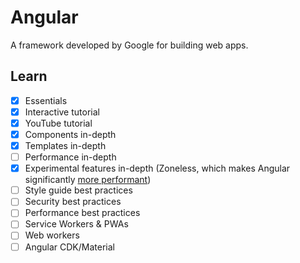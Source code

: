 # Angular

A framework developed by Google for building web apps.

## Learn

- [x] Essentials
- [x] Interactive tutorial
- [x] YouTube tutorial
- [x] Components in-depth
- [x] Templates in-depth
- [ ] Performance in-depth
- [x] Experimental features in-depth (Zoneless, which makes Angular significantly [more performant](https://krausest.github.io/js-framework-benchmark/))
- [ ] Style guide best practices
- [ ] Security best practices
- [ ] Performance best practices
- [ ] Service Workers & PWAs
- [ ] Web workers
- [ ] Angular CDK/Material
